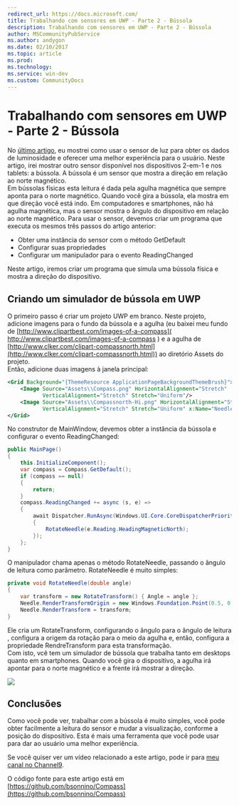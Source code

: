 ```yaml
---
redirect_url: https://docs.microsoft.com/
title: Trabalhando com sensores em UWP - Parte 2 - Bússola
description: Trabalhando com sensores em UWP - Parte 2 - Bússola
author: MSCommunityPubService
ms.author: andygon
ms.date: 02/10/2017
ms.topic: article
ms.prod: 
ms.technology: 
ms.service: win-dev
ms.custom: CommunityDocs
---
```



# Trabalhando com sensores em UWP - Parte 2 - Bússola #
No [último artigo](https://msdn.microsoft.com/pt-br/communitydocs/dev/trabalhando%20com%20sensores%20em%20uwp%20–%20parte%201%20–%20sensor%20de%20luz), eu mostrei como usar o sensor de luz para obter os dados de luminosidade e oferecer uma melhor experiência para o usuário. Neste artigo, irei mostrar outro sensor disponível nos dispositivos 2-em-1 e nos tablets: a bússola. A bússola é um sensor que mostra a direção em relação ao norte magnético.  
Em bússolas físicas esta leitura é dada pela agulha magnética que sempre aponta para o norte magnético. Quando você gira a bússola, ela mostra em que direção você está indo. Em computadores e smartphones, não há agulha magnética, mas o sensor mostra o ângulo do dispositivo em relação ao norte magnético. Para usar o sensor, devemos criar um programa que executa os mesmos três passos do artigo anterior: 
 
- Obter uma instância do sensor com o método GetDefault  
- Configurar suas propriedades  
- Configurar um manipulador para o evento ReadingChanged

Neste artigo, iremos criar um programa que simula uma bússola física e mostra a direção do dispositivo.  

## Criando um simulador de bússola em UWP ##  
O primeiro passo é criar um projeto UWP em branco. Neste projeto, adicione imagens para o fundo da bússola e a agulha (eu baixei meu fundo de [http://www.clipartbest.com/images-of-a-compass]( http://www.clipartbest.com/images-of-a-compass )  e a agulha de 
[http://www.clker.com/clipart-compassnorth.html](http://www.clker.com/clipart-compassnorth.html)) ao diretório Assets do projeto.  
Então, adicione duas imagens à janela principal:  
```xml
<Grid Background="{ThemeResource ApplicationPageBackgroundThemeBrush}">  
    <Image Source="Assets\\Compass.png" HorizontalAlignment="Stretch"
           VerticalAlignment="Stretch" Stretch="Uniform"/>
    <Image Source="Assets\\Compassnorth-Hi.png" HorizontalAlignment="Stretch"
           VerticalAlignment="Stretch" Stretch="Uniform" x:Name="Needle"/>
</Grid>
```  
No construtor de MainWindow, devemos obter a instância da bússola e configurar o evento ReadingChanged:

```c#
public MainPage()    
{  
    this.InitializeComponent();  
    var compass = Compass.GetDefault();  
    if (compass == null)  
    {  
        return;  
    }  
    compass.ReadingChanged += async (s, e) =>  
    {  
        await Dispatcher.RunAsync(Windows.UI.Core.CoreDispatcherPriority.Normal, () =>  
        {  
            RotateNeedle(e.Reading.HeadingMagneticNorth);  
        });  
    };  
}  
```
O manipulador chama apenas o método RotateNeedle, passando o ângulo de leitura como parâmetro. RotateNeedle é muito simples:

```c#
private void RotateNeedle(double angle)
{
    var transform = new RotateTransform() { Angle = angle };
    Needle.RenderTransformOrigin = new Windows.Foundation.Point(0.5, 0.5);
    Needle.RenderTransform = transform;
}
```
Ele cria um RotateTransform, configurando o ângulo para o ângulo de leitura , configura a origem da rotação para o meio da agulha e, então, configura a propriedade RendreTransform para esta transformação.  
Com isto, vcê tem um simulador de bússola que trabalha tanto em desktops quanto em smartphones. Quando você gira o dispositivo, a agulha irá apontar para o norte magnético e a frente irá mostrar a direção.

![](http://blogs.msmvps.com/bsonnino/files/2016/12/image_thumb-4.png)

## Conclusões ##
Como você pode ver, trabalhar com a bússola é muito simples, você pode obter facilmente a leitura do sensor e mudar a visualização, conforme a posição do dispositivo. Esta é mais uma ferramenta que você pode usar para dar ao usuário uma melhor experiência. 

Se você quiser ver um vídeo relacionado a este artigo, pode ir para [meu canal no Channel9](https://channel9.msdn.com/Series/Windows-Development/Trabalhando-com-Sensores-em-UWP-Parte-2-Bssola).

O código fonte para este artigo está em  [https://github.com/bsonnino/Compass](https://github.com/bsonnino/Compass)